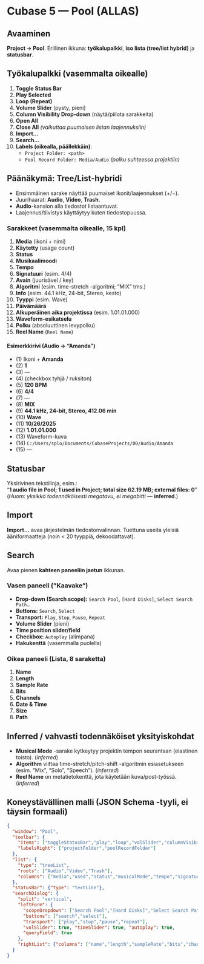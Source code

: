 # Cubase 5 — Pool (ALLAS)

## Avaaminen
**Project → Pool**. Erillinen ikkuna: **työkalupalkki**, **iso lista (tree/list hybrid)** ja **statusbar**.

## Työkalupalkki (vasemmalta oikealle)
1. **Toggle Status Bar**
2. **Play Selected**
3. **Loop (Repeat)**
4. **Volume Slider** (pysty, pieni)
5. **Column Visibility Drop-down** (näytä/piilota sarakkeita)
6. **Open All**
7. **Close All**  *(vaikuttaa puumaisen listan laajennuksiin)*
8. **Import…**
9. **Search…**
10. **Labels (oikealla, päällekkäin)**:
    - `Project Folder: <path>`
    - `Pool Record Folder: Media/Audio` *(polku suhteessa projektiin)*

## Päänäkymä: Tree/List-hybridi
- Ensimmäinen sarake näyttää puumaiset ikonit/laajennukset (+/−).
- Juurihaarat: **Audio**, **Video**, **Trash**.
- **Audio**-kansion alla tiedostot listaantuvat.
- Laajennus/tiivistys käyttäytyy kuten tiedosto­puussa.

### Sarakkeet (vasemmalta oikealle, 15 kpl)
1. **Media** (ikoni + nimi)
2. **Käytetty** (usage count)
3. **Status**
4. **Musikaalimoodi**
5. **Tempo**
6. **Signatuuri** (esim. 4/4)
7. **Avain** (juurisävel / key)
8. **Algoritmi** (esim. time-stretch -algoritmi; “MIX” tms.)
9. **Info** (esim. 44.1 kHz, 24-bit, Stereo, kesto)
10. **Tyyppi** (esim. Wave)
11. **Päivämäärä**
12. **Alkuperäinen aika projektissa** (esim. 1.01.01.000)
13. **Waveform-esikatselu**
14. **Polku** (absoluuttinen levypolku)
15. **Reel Name** (`Reel Name`)

#### Esimerkkirivi (Audio → “Amanda”)
- (1) Ikoni + **Amanda**
- (2) **1**
- (3) —
- (4) (checkbox tyhjä / ruksiton)
- (5) **120 BPM**
- (6) **4/4**
- (7) —
- (8) **MIX**
- (9) **44.1 kHz, 24-bit, Stereo, 412.06 min**
- (10) **Wave**
- (11) **10/26/2025**
- (12) **1.01.01.000**
- (13) Waveform-kuva
- (14) `C:/Users/splo/Documents/CubaseProjects/00/Audio/Amanda`
- (15) —

## Statusbar
Yksirivinen tekstilinja, esim.:  
“**1 audio file in Pool; 1 used in Project; total size 62.19 MB; external files: 0**”  
(*Huom: yksikkö todennäköisesti megatavu, ei megabitti* — **inferred**.)

## Import
**Import…** avaa järjestelmän tiedostonvalinnan. Tuettuna useita yleisiä ääniformaatteja (noin < 20 tyyppiä, dekoodattavat).

## Search
Avaa pienen **kahteen paneeliin jaetun** ikkunan.

### Vasen paneeli (”Kaavake”)
- **Drop-down (Search scope):** `Search Pool`, `[Hard Disks]`, `Select Search Path…`
- **Buttons:** `Search`, `Select`
- **Transport:** `Play`, `Stop`, `Pause`, `Repeat`
- **Volume Slider** (pieni)
- **Time position slider/field**
- **Checkbox:** `Autoplay` (alimpana)
- **Hakukenttä** (vasemmalla puolella)

### Oikea paneeli (Lista, 8 saraketta)
1. **Name**
2. **Length**
3. **Sample Rate**
4. **Bits**
5. **Channels**
6. **Date & Time**
7. **Size**
8. **Path**

## Inferred / vahvasti todennäköiset yksityiskohdat
- **Musical Mode** -sarake kytkeytyy projektin tempon seurantaan (elastinen toisto). (*inferred*)
- **Algorithm** viittaa time-stretch/pitch-shift -algoritmin esiasetukseen (esim. “Mix”, “Solo”, “Speech”). (*inferred*)
- **Reel Name** on metatietokenttä, jota käytetään kuva/post-työssä. (*inferred*)

## Koneystävällinen malli (JSON Schema -tyyli, ei täysin formaali)
```json
{
  "window": "Pool",
  "toolbar": {
    "items": ["toggleStatusBar","play","loop","volSlider","columnVisibility","openAll","closeAll","import","search"],
    "labelsRight": ["projectFolder","poolRecordFolder"]
  },
  "list": {
    "type": "treeList",
    "roots": ["Audio","Video","Trash"],
    "columns": ["media","used","status","musicalMode","tempo","signature","key","algorithm","info","type","date","originTime","wavePreview","path","reelName"]
  },
  "statusBar": {"type": "textLine"},
  "searchDialog": {
    "split": "vertical",
    "leftForm": {
      "scopeDropdown": ["Search Pool","[Hard Disks]","Select Search Path..."],
      "buttons": ["search","select"],
      "transport": ["play","stop","pause","repeat"],
      "volSlider": true, "timeSlider": true, "autoplay": true,
      "queryField": true
    },
    "rightList": {"columns": ["name","length","sampleRate","bits","channels","dateTime","size","path"]}
  }
}
```
